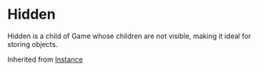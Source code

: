 # Hidden
Hidden is a child of Game whose children are not visible, making it ideal for storing objects.

Inherited from [Instance](../Instance)
